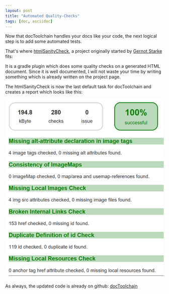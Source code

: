 ```yaml
---
layout: post
title: "Automated Quality-Checks"
tags: [doc, asciidoc]
---
```


Now that docToolchain handles your docs like your code, the next logical step is to add some automated tests.

That's where [htmlSanityCheck](https://github.com/aim42/htmlSanityCheck), a project originally started by [Gernot Starke](https://twitter.com/gernotstarke) fits:

It is a gradle plugin which does some quality checks on a generated HTML document.
Since it is well documented, I will not waste your time by writing something which is already written on the project page.

The htmlSanityCheck is now the last default task for docToolchain and creates a report which looks like this:

<div style="text-align: center;">
<img src="../images/htmlSanityCheck.png" style="max-width:100%;" />
</div>

As always, the updated code is already on github: [docToolchain](https://github.com/rdmueller/docToolchain)
